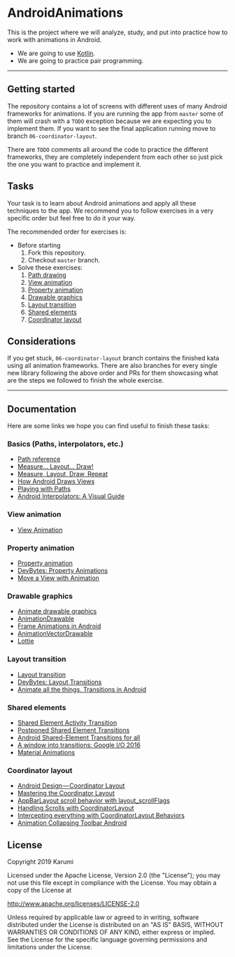 # AndroidAnimations

This is the project where we will analyze, study, and put into practice how to work with animations in Android.

- We are going to use [Kotlin][kotlin].
- We are going to practice pair programming.

---

## Getting started

The repository contains a lot of screens with different uses of many Android frameworks for animations. If you are running the app from `master` some of them will crash with a `TODO` exception because we are expecting you to implement them. If you want to see the final application running move to branch `06-coordinator-layout`.

There are `TODO` comments all around the code to practice the different frameworks, they are completely independent from each other so just pick the one you want to practice and implement it.

## Tasks

Your task is to learn about Android animations and apply all these techniques to the app. We recommend you to follow exercises in a very specific order but feel free to do it your way.

The recommended order for exercises is:

- Before starting
  1. Fork this repository.
  2. Checkout `master` branch.
- Solve these exercises:
   1. [Path drawing][path_drawing]
   2. [View animation][view_animation]
   3. [Property animation][property_animation]
   4. [Drawable graphics][drawable_graphics]
   5. [Layout transition][layout_transition]
   6. [Shared elements][shared_elements]
   7. [Coordinator layout][coordinator_layout]

## Considerations

If you get stuck, `06-coordinator-layout` branch contains the finished kata using all animation frameworks. There are also branches for every single new library following the above order and PRs for them showcasing what are the steps we followed to finish the whole exercise.

---

## Documentation

Here are some links we hope you can find useful to finish these tasks:

### Basics (Paths, interpolators, etc.)

- [Path reference][path_drawing]
- [Measure... Layout... Draw!][measure_layout_draw]
- [Measure, Layout, Draw, Repeat][measure_layout_draw_repeat]
- [How Android Draws Views][how_android_draws_views]
- [Playing with Paths][playing_with_paths]
- [Android Interpolators: A Visual Guide][android_interpolators_a_visual_guide]

### View animation

- [View Animation][view_animation]

### Property animation

- [Property animation][property_animation]
- [DevBytes: Property Animations][dev_bytes_property_animations]
- [Move a View with Animation][move_a_view_with_animation]

### Drawable graphics

- [Animate drawable graphics][drawable_graphics]
- [AnimationDrawable][animation_drawable]
- [Frame Animations in Android][frame_animations_in_android]
- [AnimationVectorDrawable][animation_vector_drawable]
- [Lottie][lottie]

### Layout transition

- [Layout transition][layout_transition]
- [DevBytes: Layout Transitions][dev_bytes_layout_transition]
- [Animate all the things. Transitions in Android][animate_all_the_things]

### Shared elements

- [Shared Element Activity Transition][shared_element_activity_transition]
- [Postponed Shared Element Transitions][postponed_shared_element_transitions]
- [Android Shared-Element Transitions for all][android_shared_Element_transitions_for_all]
- [A window into transitions: Google I/O 2016][a_window_into_transitions]
- [Material Animations][material_animations]

### Coordinator layout

- [Android Design — Coordinator Layout][android_design_coordinator_layout]
- [Mastering the Coordinator Layout][mastering_the_coordinator_layout]
- [AppBarLayout scroll behavior with layout_scrollFlags][app_bar_layout_scroll_behavior]
- [Handling Scrolls with CoordinatorLayout][handling_scrolls_with_coordinator_layout]
- [Intercepting everything with CoordinatorLayout Behaviors][intercepting_everything]
- [Animation Collapsing Toolbar Android][how_to_animate_collapsing_avatar]

## License

Copyright 2019 Karumi

Licensed under the Apache License, Version 2.0 (the "License");
you may not use this file except in compliance with the License.
You may obtain a copy of the License at

  http://www.apache.org/licenses/LICENSE-2.0

Unless required by applicable law or agreed to in writing, software
distributed under the License is distributed on an "AS IS" BASIS,
WITHOUT WARRANTIES OR CONDITIONS OF ANY KIND, either express or implied.
See the License for the specific language governing permissions and
limitations under the License.

[karumilogo]: https://cloud.githubusercontent.com/assets/858090/11626547/e5a1dc66-9ce3-11e5-908d-537e07e82090.png
[kotlin]: https://kotlinlang.org/
[path_drawing]: https://developer.android.com/reference/android/graphics/Path
[view_animation]: https://developer.android.com/guide/topics/graphics/view-animation
[property_animation]: https://developer.android.com/guide/topics/graphics/prop-animation
[drawable_graphics]: https://developer.android.com/guide/topics/graphics/drawable-animation
[layout_transition]: https://developer.android.com/training/transitions
[shared_elements]: https://developer.android.com/training/transitions/start-activity
[coordinator_layout]: https://developer.android.com/reference/android/support/design/widget/CoordinatorLayout
[measure_layout_draw]: https://medium.com/@britt.barak/measure-layout-draw-483c6a4d2fab
[measure_layout_draw_repeat]: https://www.youtube.com/watch?v=4NNmMO8Aykw
[how_android_draws_views]: https://developer.android.com/guide/topics/ui/how-android-draws
[playing_with_paths]: https://medium.com/androiddevelopers/playing-with-paths-3fbc679a6f77
[android_interpolators_a_visual_guide]: https://thoughtbot.com/blog/android-interpolators-a-visual-guide
[dev_bytes_property_animations]: https://www.youtube.com/watch?v=3UbJhmkeSig
[move_a_view_with_animation]: https://developer.android.com/training/animation/reposition-view
[animation_drawable]: https://developer.android.com/reference/android/graphics/drawable/AnimationDrawable
[frame_animations_in_android]: https://www.bignerdranch.com/blog/frame-animations-in-android/
[animation_vector_drawable]: https://developer.android.com/reference/android/graphics/drawable/AnimatedVectorDrawable
[lottie]: https://airbnb.design/lottie/
[dev_bytes_layout_transition]: https://www.youtube.com/watch?v=55wLsaWpQ4g
[animate_all_the_things]: https://medium.com/@andkulikov/animate-all-the-things-transitions-in-android-914af5477d50
[shared_element_activity_transition]: https://guides.codepath.com/android/Shared-Element-Activity-Transition
[postponed_shared_element_transitions]: https://www.androiddesignpatterns.com/2015/03/activity-postponed-shared-element-transitions-part3b.html
[android_shared_Element_transitions_for_all]: https://medium.com/@aitorvs/android-shared-element-transitions-for-all-b90e9361507d
[a_window_into_transitions]: https://www.youtube.com/watch?v=4L4fLrWDvAU
[material_animations]: https://gist.github.com/lopspower/1a0b4e0c50d90fbf2379
[android_design_coordinator_layout]: https://medium.com/martinomburajr/android-design-coordinator-layout-1-an-introduction-10a1b91ded28
[mastering_the_coordinator_layout]: http://saulmm.github.io/mastering-coordinator
[app_bar_layout_scroll_behavior]: https://medium.com/@tonia.tkachuk/appbarlayout-scroll-behavior-with-layout-scrollflags-2eec41b4366b
[handling_scrolls_with_coordinator_layout]: https://guides.codepath.com/android/Handling-Scrolls-with-CoordinatorLayout
[intercepting_everything]: https://medium.com/androiddevelopers/intercepting-everything-with-coordinatorlayout-behaviors-8c6adc140c26
[how_to_animate_collapsing_avatar]: https://medium.com/@anatoliy8827/how-to-animate-collapsing-avatar-toolbar-sample-f3f37ab6c35e